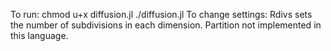 To run:
    chmod u+x diffusion.jl
    ./diffusion.jl
To change settings:
    Rdivs sets the number of subdivisions in each dimension.
    Partition not implemented in this language.